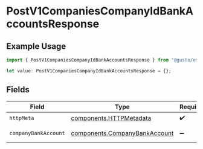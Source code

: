 # PostV1CompaniesCompanyIdBankAccountsResponse

## Example Usage

```typescript
import { PostV1CompaniesCompanyIdBankAccountsResponse } from "@gusto/embedded-api/models/operations/postv1companiescompanyidbankaccounts.js";

let value: PostV1CompaniesCompanyIdBankAccountsResponse = {};
```

## Fields

| Field                                                                          | Type                                                                           | Required                                                                       | Description                                                                    |
| ------------------------------------------------------------------------------ | ------------------------------------------------------------------------------ | ------------------------------------------------------------------------------ | ------------------------------------------------------------------------------ |
| `httpMeta`                                                                     | [components.HTTPMetadata](../../models/components/httpmetadata.md)             | :heavy_check_mark:                                                             | N/A                                                                            |
| `companyBankAccount`                                                           | [components.CompanyBankAccount](../../models/components/companybankaccount.md) | :heavy_minus_sign:                                                             | Example response                                                               |